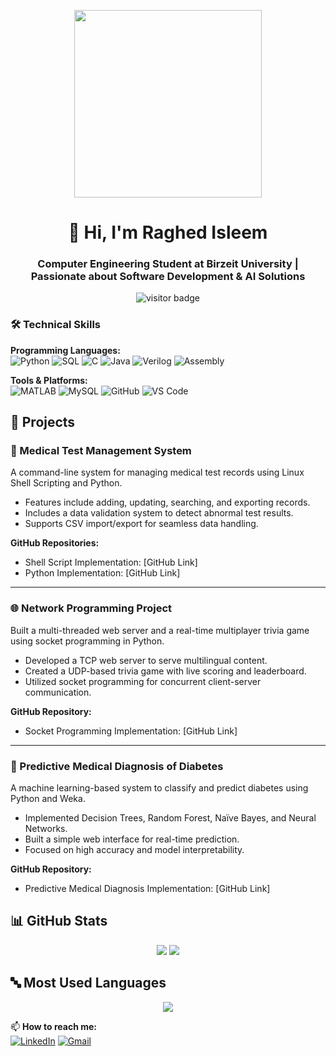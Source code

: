 <p align="center">
  <img src="[https://github.com/Anmol-Baranwal/Cool-GIFs-For-GitHub/raw/main/Assets/GIFs/Developer.gif](https://user-images.githubusercontent.com/74038190/219923809-b86dc415-a0c2-4a38-bc88-ad6cf06395a8.gif)" width="300" />
</p>

<h1 align="center">👋 Hi, I'm Raghed Isleem</h1>
<h3 align="center">Computer Engineering Student at Birzeit University | Passionate about Software Development & AI Solutions</h3>

<p align="center">
  <img src="https://komarev.com/ghpvc/?username=Raghed33&label=Profile%20views&color=0e75b6&style=flat" alt="visitor badge"/>
</p>



### 🛠️ **Technical Skills**  
**Programming Languages:**  
![Python](https://img.shields.io/badge/Python-3776AB?style=flat&logo=python&logoColor=white)
![SQL](https://img.shields.io/badge/SQL-4479A1?style=flat&logo=mysql&logoColor=white)
![C](https://img.shields.io/badge/C-A8B9CC?style=flat&logo=c&logoColor=black)
![Java](https://img.shields.io/badge/Java-007396?style=flat&logo=java&logoColor=white)
![Verilog](https://img.shields.io/badge/Verilog-881391?style=flat&logo=verilog&logoColor=white)
![Assembly](https://img.shields.io/badge/Assembly-6E4C13?style=flat&logo=assemblyscript&logoColor=white)

**Tools & Platforms:**  
![MATLAB](https://img.shields.io/badge/MATLAB-0076A8?style=flat&logo=mathworks&logoColor=white)
![MySQL](https://img.shields.io/badge/MySQL-4479A1?style=flat&logo=mysql&logoColor=white)
![GitHub](https://img.shields.io/badge/GitHub-181717?style=flat&logo=github&logoColor=white)
![VS Code](https://img.shields.io/badge/VS_Code-007ACC?style=flat&logo=visual-studio-code&logoColor=white)


## 💼 Projects

### 🧪 Medical Test Management System
A command-line system for managing medical test records using Linux Shell Scripting and Python.

- Features include adding, updating, searching, and exporting records.
- Includes a data validation system to detect abnormal test results.
- Supports CSV import/export for seamless data handling.

**GitHub Repositories:**
- Shell Script Implementation: [GitHub Link]
- Python Implementation: [GitHub Link]

---

### 🌐 Network Programming Project
Built a multi-threaded web server and a real-time multiplayer trivia game using socket programming in Python.

- Developed a TCP web server to serve multilingual content.
- Created a UDP-based trivia game with live scoring and leaderboard.
- Utilized socket programming for concurrent client-server communication.

**GitHub Repository:**
- Socket Programming Implementation: [GitHub Link]

---

### 🧬 Predictive Medical Diagnosis of Diabetes
A machine learning-based system to classify and predict diabetes using Python and Weka.

- Implemented Decision Trees, Random Forest, Naïve Bayes, and Neural Networks.
- Built a simple web interface for real-time prediction.
- Focused on high accuracy and model interpretability.

**GitHub Repository:**
- Predictive Medical Diagnosis Implementation: [GitHub Link]


## 📊 GitHub Stats

<p align="center">
  <img src="https://github-readme-stats.vercel.app/api?username=Raghed33&show_icons=true&theme=radical" />
  <img src="https://github-readme-streak-stats.herokuapp.com/?user=Raghed33&theme=radical" />
</p>

## 🔤 Most Used Languages

<p align="center">
  <img src="https://github-readme-stats.vercel.app/api/top-langs?username=Raghed33&layout=compact&theme=radical" />
</p>



📫 **How to reach me:**  
[![LinkedIn](https://img.shields.io/badge/LinkedIn-0A66C2?style=flat&logo=linkedin&logoColor=white)]([Your_LinkedIn_Link](https://www.linkedin.com/in/raghed-dawood-848608358/))
[![Gmail](https://img.shields.io/badge/Gmail-EA4335?style=flat&logo=gmail&logoColor=white)](mailto:1211326@student.birzeit.edu)
